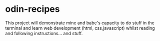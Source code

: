 # odin-recipes
This project will demonstrate mine and babe's capacity to do stuff in the terminal
and learn web development (html, css,javascript) whilst reading and following
 instructions... and stuff. 